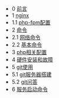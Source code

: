 * 0 [前言](README.md)
* 1 [nginx](nginx.md)
* 1.1 [php-fpm配置](php-fpm.md)
* 2 [命令](#)
* 2.1 [网络命令](command_net.md)
* 2.2 [基本命令](command_base.md)
* 3 [php相关配置](php.md)
* 4 [硬件安装和故障](hardware-install.md)
* 5 [git使用](#)
* 5.1 [git服务器搭建](git-server.md)
* 5.2 [git问答](git-qa.md)
* 6 [服务启动命令](service_start.md)
